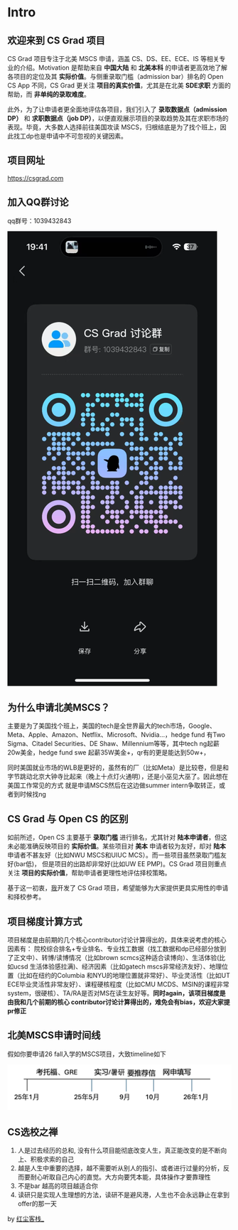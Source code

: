 # Intro

## 欢迎来到 CS Grad 项目

CS Grad 项目专注于北美 MSCS 申请，涵盖 CS、DS、EE、ECE、IS 等相关专业的介绍。Motivation 是帮助来自 **中国大陆** 和 **北美本科** 的申请者更高效地了解各项目的定位及其 **实际价值**。与侧重录取门槛（admission bar）排名的 Open CS App 不同，CS Grad 更关注 **项目的真实价值**，尤其是在北美 **SDE求职** 方面的帮助，而 **非单纯的录取难度**。

此外，为了让申请者更全面地评估各项目，我们引入了 **录取数据点（admission DP）** 和 **求职数据点（job DP）**，以便直观展示项目的录取趋势及其在求职市场的表现。毕竟，大多数人选择前往美国攻读 MSCS，归根结底是为了找个班上，因此找工dp也是申请中不可忽视的关键因素。

## 项目网址
https://csgrad.com

## 加入QQ群讨论
qq群号：1039432843

![qq群](static/img/csgradqqchat.png)


## 为什么申请北美MSCS？
主要是为了美国找个班上，美国的tech是全世界最大的tech市场，Google、Meta、Apple、Amazon、Netflix、Microsoft、Nvidia...，hedge fund 有Two Sigma、Citadel Securities、DE Shaw、Millennium等等，其中tech ng起薪20w美金，hedge fund swe 起薪35W美金+，qr有的更是能达到50w+，

同时美国就业市场的WLB是更好的，虽然有的厂（比如Meta）是比较卷，但是和字节跳动北京大钟寺比起来（晚上十点灯火通明），还是小巫见大巫了。因此想在美国工作常见的方式
就是申请MSCS然后在这边做summer intern争取转正，或者到时候找ng


## CS Grad 与 Open CS 的区别

如前所述，Open CS 主要基于 **录取门槛** 进行排名，尤其针对 **陆本申请者**，但这未必能准确反映项目的 **实际价值**。某些项目对 **美本** 申请者较为友好，却对 **陆本** 申请者不甚友好（比如NWU MSCS和UIUC MCS）。而一些项目虽然录取门槛友好(bar低)，
但是项目的出路却非常好(比如UW EE PMP)。CS Grad 项目则重点关注 **项目的实际价值**，帮助申请者更理性地评估择校策略。

基于这一初衷，[我](https://www.xiaohongshu.com/user/profile/63da5cae000000002702be2e)开发了 CS Grad 项目，希望能够为大家提供更具实用性的申请和择校参考。



## 项目梯度计算方式

项目梯度是由前期的几个核心contributor讨论计算得出的，具体来说考虑的核心因素有：
院校综合排名+专业排名、专业找工数据（找工数据和dp已经部分放到了正文中）、转博/读博情况（比如brown scmcs这种适合读博向）、生活体验(比如ucsd 生活体验感拉满)、经济因素（比如gatech mscs非常经济友好）、地理位置（比如在纽约的Columbia 和NYU的地理位置就非常好）、毕业灵活性（比如UT ECE毕业灵活性非常友好）、课程硬核程度（比如CMU MCDS、MSIN的课程非常system，很硬核）、TA/RA是否对MS在读生友好等。**同时again，该项目梯度是由我和几个前期的核心
contributor讨论计算得出的，难免会有bias，欢迎大家提pr修正**

## 北美MSCS申请时间线
假如你要申请26 fall入学的MSCS项目，大致timeline如下

![](static/img/applytimeline.png)

## CS选校之禅

1. 人是过去经历的总和, 没有什么项目能彻底改变人生，真正能改变的是不断向上、积极求索的自己
2. 越是人生中重要的选择，越不需要听从别人的指引、或者进行过量的分析，反而要耐心听取自己内心的直觉。大方向要凭本能，具体操作才要靠理性
3. 不是bar 越高的项目越适合你
4. 读研只是实现人生理想的方法，读研不是避风港，人生也不会永远静止在拿到offer的那一天

by [红尘客栈_](https://www.xiaohongshu.com/user/profile/63da5cae000000002702be2e)